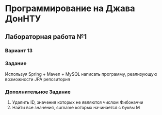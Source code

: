 # Программирование на Джава ДонНТУ
## Лабораторная работа №1
### Вариант 13
### Задание
Используя Spring + Maven + MySQL написать программу, реализующую возможности JPA репозитория
### Дополнительное Задание
1) Удалить ID, значения которых не являются числом Фибоначчи
2) Найти все значения, surname которых начинается с буквы M

